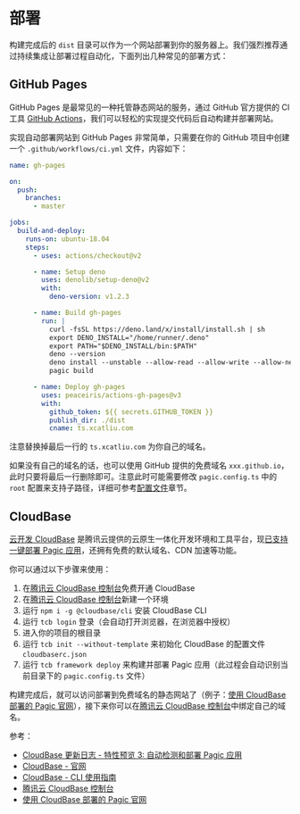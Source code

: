 # 部署

构建完成后的 `dist` 目录可以作为一个网站部署到你的服务器上。我们强烈推荐通过持续集成让部署过程自动化，下面列出几种常见的部署方式：

## GitHub Pages

GitHub Pages 是最常见的一种托管静态网站的服务，通过 GitHub 官方提供的 CI 工具 [GitHub Actions](https://github.com/features/actions)，我们可以轻松的实现提交代码后自动构建并部署网站。

实现自动部署网站到 GitHub Pages 非常简单，只需要在你的 GitHub 项目中创建一个 `.github/workflows/ci.yml` 文件，内容如下：

```yml {33}
name: gh-pages

on:
  push:
    branches:
      - master

jobs:
  build-and-deploy:
    runs-on: ubuntu-18.04
    steps:
      - uses: actions/checkout@v2

      - name: Setup deno
        uses: denolib/setup-deno@v2
        with:
          deno-version: v1.2.3

      - name: Build gh-pages
        run: |
          curl -fsSL https://deno.land/x/install/install.sh | sh
          export DENO_INSTALL="/home/runner/.deno"
          export PATH="$DENO_INSTALL/bin:$PATH"
          deno --version
          deno install --unstable --allow-read --allow-write --allow-net --allow-run --name=pagic https://deno.land/x/pagic@v0.10.1/mod.ts
          pagic build

      - name: Deploy gh-pages
        uses: peaceiris/actions-gh-pages@v3
        with:
          github_token: ${{ secrets.GITHUB_TOKEN }}
          publish_dir: ./dist
          cname: ts.xcatliu.com
```

注意替换掉最后一行的 `ts.xcatliu.com` 为你自己的域名。

如果没有自己的域名的话，也可以使用 GitHub 提供的免费域名 `xxx.github.io`，此时只要将最后一行删除即可。注意此时可能需要修改 `pagic.config.ts` 中的 `root` 配置来支持子路径，详细可参考[配置文件](./config.md#root)章节。

## CloudBase

[云开发 CloudBase](https://www.cloudbase.net/) 是腾讯云提供的云原生一体化开发环境和工具平台，现[已支持一键部署 Pagic 应用](https://cloud.tencent.com/developer/news/680176)，还拥有免费的默认域名、CDN 加速等功能。

你可以通过以下步骤来使用：

1. 在[腾讯云 CloudBase 控制台][]免费开通 CloudBase
2. 在[腾讯云 CloudBase 控制台][]新建一个环境
3. 运行 `npm i -g @cloudbase/cli` 安装 CloudBase CLI
4. 运行 `tcb login` 登录（会自动打开浏览器，在浏览器中授权）
5. 进入你的项目的根目录
6. 运行 `tcb init --without-template` 来初始化 CloudBase 的配置文件 `cloudbaserc.json`
7. 运行 `tcb framework deploy` 来构建并部署 Pagic 应用（此过程会自动识别当前目录下的 `pagic.config.ts` 文件）

构建完成后，就可以访问部署到免费域名的静态网站了（例子：[使用 CloudBase 部署的 Pagic 官网][]），接下来你可以在[腾讯云 CloudBase 控制台][]中绑定自己的域名。

参考：

- [CloudBase 更新日志 - 特性预览 3: 自动检测和部署 Pagic 应用](https://cloud.tencent.com/developer/news/680176)
- [CloudBase - 官网](https://www.cloudbase.net/)
- [CloudBase - CLI 使用指南](https://cloud.tencent.com/document/product/876/41539)
- [腾讯云 CloudBase 控制台][]
- [使用 CloudBase 部署的 Pagic 官网][]

[腾讯云 cloudbase 控制台]: https://console.cloud.tencent.com/tcb
[使用 cloudbase 部署的 pagic 官网]: https://pagic-6grnrtmbb2b18dee-1256604818.tcloudbaseapp.com/
